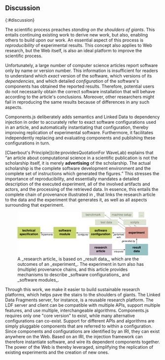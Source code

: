 ## Discussion
{:#discussion}

The scientific process preaches _standing on the shoulders of giants_.
This entails continuing existing work to derive new work, but
also, enabling others to build upon our work.
An essential aspect of this process is _reproducibility_ of experimental results.
This concept also applies to Web research,
but the Web itself, is also an ideal platform to improve the scientific process.

Unfortunately,
a large number of computer science articles report software only by name or version number.
This information is insufficient for readers
to understand which _exact_ version of the software,
which versions of its _dependencies_,
and which detailed _configuration_ of the software's components
has obtained the reported results.
Therefore, potential users do not necessarily obtain the correct software installation
that will behave according to the article's conclusions.
Moreover, other researchers might fail
in reproducing the same results
because of differences in any such aspects.

Components.js deliberately adds semantics and Linked Data to dependency injection in order to accurately refer to exact software configurations used in an article, 
and automatically instantiating that configuration,
thereby improving replication of experimental software.
Furthermore, 
it facilitates independently replacing and evaluating components
and publishing these configurations in turn.

[Claerbout's Principle](cite:providesQuotationFor WaveLab) explains that
<q>an article about computational science in a scientific publication
is not the scholarship itself, it is merely **advertising** of the scholarship.
The actual scholarship is the complete software development environment
and the complete set of instructions which generated the figures.</q>
This stresses the importance of reproducibility,
and essentially mandates a detailed description
of the executed experiment,
all of the involved artifacts and actors,
and the processing of the retrieved data.
In essence, this entails the complete chain of provenance illustrated in [](#description-diagram),
that links the research article to the data and the experiment that generates it,
as well as all aspects surrounding that experiment.

<figure id="description-diagram">
<img src="description-diagram.svg" alt="[description diagram]">
<figcaption markdown="block">
A _research article_ is based on _result data_,
which are the outcomes of an _experiment_.
The experiment in turn also has (multiple) provenance chains,
and this article provides mechanisms
to describe _software configurations_ and _software modules_.
</figcaption>
</figure>

Through this work, we make it easier to build sustainable research platforms,
which helps pave the stairs to the shoulders of giants.
The Linked Data Fragments server, for instance, is a reusable research platform.
The LDF server and client can be compatible with multiple APIs, support multiple features, and use multiple, interchangeable algorithms.
Components.js requires only one "core version" to exist, while many alternative configurations can co-exist.
Support for different APIs and algorithms are simply pluggable components that are referred to within a configuration.
Since components and configurations are identified by an IRI,
they can exist anywhere on the Web.
Based on an IRI, the injection framework can therefore instantiate software,
and wire its dependent components together.
The power of the Web is thereby leveraged, simplifying the replication of existing experiments
and the creation of new ones.
